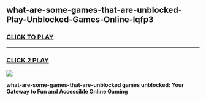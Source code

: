 
## what-are-some-games-that-are-unblocked-Play-Unblocked-Games-Online-lqfp3
<h3>
<a href="https://premium76.site?title=what-are-some-games-that-are-unblocked&ref=24A">CLICK TO PLAY</a></h3>
<hr>

<h3>
<a href="https://premium76.site?title=what-are-some-games-that-are-unblocked&ref=24A">CLICK 2 PLAY</a>
  
</h3>

<a href="https://premium76.site?title=what-are-some-games-that-are-unblocked&ref=24A"><img src="https://clearcache.store/games.png"></a>


**what-are-some-games-that-are-unblocked games unblocked: Your Gateway to Fun and Accessible Online Gaming**
